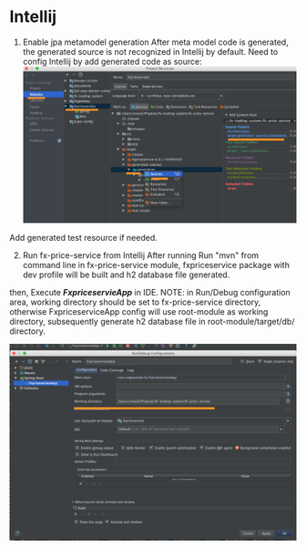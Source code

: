 # Intellij

1. Enable jpa metamodel generation
After meta model code is generated, the generated source is not recognized in Intellij by default.
Need to config Intellij by add generated code as source:
 ![alt text](images/setup-IDE/setup-intellij-p1.png "setup Intellij")
 
 Add generated test resource if needed.
 
 
2. Run fx-price-service from Intellij
After running Run "mvn" from command line in fx-price-service module, 
fxpriceservice package with dev profile will be built and h2 database file generated.

then, Execute **_FxpriceservieApp_** in IDE.
NOTE: 
in Run/Debug configuration area, 
working directory should be set to fx-price-service directory, 
otherwise FxpriceserviceApp config will use root-module as working directory,
subsequently generate h2 database file in root-module/target/db/ directory.

 ![alt text](images/setup-IDE/run_price_svc_from_Intellij.png "setup Intellij")


